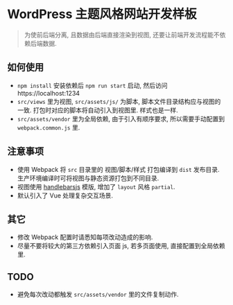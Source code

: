 # WordPress 主题风格网站开发样板 

> 为使前后端分离, 且数据由后端直接渲染到视图, 还要让前端开发流程能不依赖后端数据.

## 如何使用

- `npm install` 安装依赖后 `npm run start` 启动, 然后访问 https://localhost:1234
- `src/views` 里为视图, `src/assets/js/` 为脚本, 脚本文件目录结构应与视图的一致. 打包时对应的脚本将自动引入到视图里. 样式也是一样.
- `src/assets/vendor` 里为全局依赖, 由于引入有顺序要求, 所以需要手动配置到 `webpack.common.js` 里.

## 注意事项

- 使用 Webpack 将 `src` 目录里的 视图/脚本/样式 打包编译到 `dist` 发布目录. 生产环境编译时可将视图与静态资源打包到不同目录.
- 视图使用 [handlebarsjs](https://handlebarsjs.com/) 模版, 增加了 `layout` 风格 `partial`.
- 默认引入了 Vue 处理复杂交互场景.

## 其它

- 修改 Webpack 配置时请悉知每项改动造成的影响.
- 尽量不要将较大的第三方依赖引入页面 js, 若多页面使用, 直接配置到全局依赖里.


## TODO
- 避免每次改动都触发 `src/assets/vendor` 里的文件复制动作.
